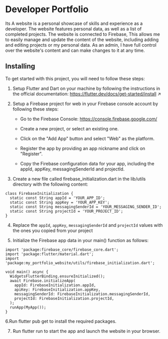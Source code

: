 # Developer Portfolio

Its A website is a personal showcase of  skills and experience as a developer. The website features  personal data, as well as a list of completed projects. The website is connected to Firebase, This allows me to easily manage and update the content of the website, including adding and editing projects or my personal data. As an admin, I have full control over the website's content and can make changes to it at any time.

## Installing
To get started with this project, you will need to follow these steps:

1. Setup Flutter and Dart on your machine by following the instructions in the official documentation: https://flutter.dev/docs/get-started/install ↗

2. Setup a Firebase project for web in your Firebase console account by following these steps:

     - Go to the Firebase Console: https://console.firebase.google.com/
   
     - Create a new project, or select an existing one.
   
     - Click on the "Add App" button and select "Web" as the platform.
   
     - Register the app by providing an app nickname and click on "Register".
   
     - Copy the Firebase configuration data for your app, including the appId, appKey, messagingSenderId and projectId.
   
3. Create a new file called firebase_initialization.dart in the lib/utils directory with the following content:
``` 
class FirebaseInitialization {
  static const String appId = 'YOUR_APP_ID';
  static const String appKey = 'YOUR_APP_KEY';
  static const String messagingSenderId = 'YOUR_MESSAGING_SENDER_ID';
  static const String projectId = 'YOUR_PROJECT_ID';
}

```

4. Replace the `appId`, `appKey`, `messagingSenderId` and `projectId` values with the ones you copied from your project

5. Initialize the Firebase app data in your main() function as follows:

```
import 'package:firebase_core/firebase_core.dart';
import 'package:flutter/material.dart';
import 'package:my_portfolio_website/utils/firebase_initialization.dart';

void main() async {
  WidgetsFlutterBinding.ensureInitialized();
  await Firebase.initializeApp(
    appId: FirebaseInitialization.appId,
    apiKey: FirebaseInitialization.appKey,
    messagingSenderId: FirebaseInitialization.messagingSenderId,
    projectId: FirebaseInitialization.projectId,
  );
  runApp(MyApp());
}
```

6.Run flutter pub get to install the required packages.

7. Run flutter run to start the app and launch the website in your browser.

